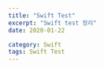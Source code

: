 ```yaml
---
title: "Swift Test"
excerpt: "Swift test 정리"
date: 2020-01-22

category: Swift
tags: Swift Test
---
```

